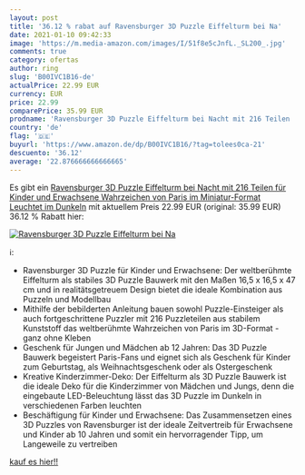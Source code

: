 ```yaml
---
layout: post
title: '36.12 % rabat auf Ravensburger 3D Puzzle Eiffelturm bei Na'
date: 2021-01-10 09:42:33
image: 'https://m.media-amazon.com/images/I/51f8e5cJnfL._SL200_.jpg'
comments: true
category: ofertas
author: ring
slug: 'B00IVC1B16-de'
actualPrice: 22.99 EUR
currency: EUR
price: 22.99
comparePrice: 35.99 EUR
prodname: 'Ravensburger 3D Puzzle Eiffelturm bei Nacht mit 216 Teilen  für Kinder und Erwachsene  Wahrzeichen von Paris im Miniatur-Format  Leuchtet im Dunkeln'
country: 'de'
flag: '🇩🇪'
buyurl: 'https://www.amazon.de/dp/B00IVC1B16/?tag=tolees0ca-21'
descuento: '36.12'
average: '22.876666666666665'
---
```


Es gibt ein [Ravensburger 3D Puzzle Eiffelturm bei Nacht mit 216 Teilen  für Kinder und Erwachsene  Wahrzeichen von Paris im Miniatur-Format  Leuchtet im Dunkeln](https://www.amazon.de/dp/B00IVC1B16/?tag=tolees0ca-21) mit aktuellem Preis 22.99 EUR (original: 35.99 EUR) 36.12 % Rabatt hier:

[![Ravensburger 3D Puzzle Eiffelturm bei Na](https://m.media-amazon.com/images/I/51f8e5cJnfL._SL200_.jpg)](https://www.amazon.de/dp/B00IVC1B16/?tag=tolees0ca-21)

ℹ️:

- Ravensburger 3D Puzzle für Kinder und Erwachsene: Der weltberühmte Eiffelturm als stabiles 3D Puzzle Bauwerk mit den Maßen 16,5 x 16,5 x 47 cm und in realitätsgetreuem Design bietet die ideale Kombination aus Puzzeln und Modellbau
- Mithilfe der bebilderten Anleitung bauen sowohl Puzzle-Einsteiger als auch fortgeschrittene Puzzler mit 216 Puzzleteilen aus stabilem Kunststoff das weltberühmte Wahrzeichen von Paris im 3D-Format - ganz ohne Kleben
- Geschenk für Jungen und Mädchen ab 12 Jahren: Das 3D Puzzle Bauwerk begeistert Paris-Fans und eignet sich als Geschenk für Kinder zum Geburtstag, als Weihnachtsgeschenk oder als Ostergeschenk
- Kreative Kinderzimmer-Deko: Der Eiffelturm als 3D Puzzle Bauwerk ist die ideale Deko für die Kinderzimmer von Mädchen und Jungs, denn die eingebaute LED-Beleuchtung lässt das 3D Puzzle im Dunkeln in verschiedenen Farben leuchten
- Beschäftigung für Kinder und Erwachsene: Das Zusammensetzen eines 3D Puzzles von Ravensburger ist der ideale Zeitvertreib für Erwachsene und Kinder ab 10 Jahren und somit ein hervorragender Tipp, um Langeweile zu vertreiben

[kauf es hier!!](https://www.amazon.de/dp/B00IVC1B16/?tag=tolees0ca-21)
